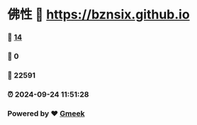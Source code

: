# 佛性 :link: https://bznsix.github.io 
### :page_facing_up: [14](https://bznsix.github.io/tag.html) 
### :speech_balloon: 0 
### :hibiscus: 22591 
### :alarm_clock: 2024-09-24 11:51:28 
### Powered by :heart: [Gmeek](https://github.com/Meekdai/Gmeek)
